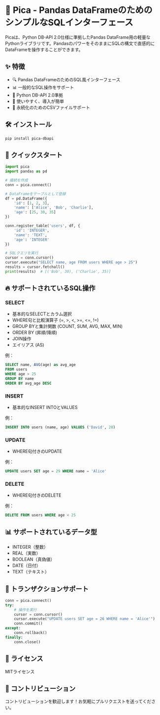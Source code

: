 # 🐼 Pica - Pandas DataFrameのためのシンプルなSQLインターフェース

Picaは、Python DB-API 2.0仕様に準拠したPandas DataFrame用の軽量なPythonライブラリです。PandasのパワーをそのままにSQLの構文で直感的にDataFrameを操作することができます。

## ✨ 特徴

- 🔍 Pandas DataFrameのためのSQL風インターフェース
- 📊 一般的なSQL操作をサポート
- 🐍 Python DB-API 2.0準拠
- 🚀 使いやすく、導入が簡単
- 📝 永続化のためのCSVファイルサポート

## 🛠️ インストール

```bash
pip install pica-dbapi
```

## 🎯 クイックスタート

```python
import pica
import pandas as pd

# 接続を作成
conn = pica.connect()

# DataFrameをテーブルとして登録
df = pd.DataFrame({
    'id': [1, 2, 3],
    'name': ['Alice', 'Bob', 'Charlie'],
    'age': [25, 30, 35]
})

conn.register_table('users', df, {
    'id': 'INTEGER',
    'name': 'TEXT',
    'age': 'INTEGER'
})

# SQLクエリを実行
cursor = conn.cursor()
cursor.execute("SELECT name, age FROM users WHERE age > 25")
results = cursor.fetchall()
print(results)  # [('Bob', 30), ('Charlie', 35)]
```

## 🔥 サポートされているSQL操作

### SELECT
- 基本的なSELECTとカラム選択
- WHERE句と比較演算子 (=, >, <, >=, <=, !=)
- GROUP BYと集計関数 (COUNT, SUM, AVG, MAX, MIN)
- ORDER BY (昇順/降順)
- JOIN操作
- エイリアス (AS)

例：
```sql
SELECT name, AVG(age) as avg_age 
FROM users 
WHERE age > 25 
GROUP BY name 
ORDER BY avg_age DESC
```

### INSERT
- 基本的なINSERT INTOとVALUES

例：
```sql
INSERT INTO users (name, age) VALUES ('David', 28)
```

### UPDATE
- WHERE句付きのUPDATE

例：
```sql
UPDATE users SET age = 29 WHERE name = 'Alice'
```

### DELETE
- WHERE句付きのDELETE

例：
```sql
DELETE FROM users WHERE age < 25
```

## 📊 サポートされているデータ型

- INTEGER（整数）
- REAL（実数）
- BOOLEAN（真偽値）
- DATE（日付）
- TEXT（テキスト）

## 🔄 トランザクションサポート

```python
conn = pica.connect()
try:
    # 操作を実行
    cursor = conn.cursor()
    cursor.execute("UPDATE users SET age = 26 WHERE name = 'Alice'")
    conn.commit()
except:
    conn.rollback()
finally:
    conn.close()
```

## 📝 ライセンス

MITライセンス

## 🤝 コントリビューション

コントリビューションを歓迎します！お気軽にプルリクエストを送ってください。